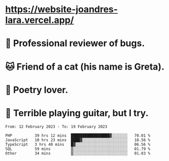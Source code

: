 # https://website-joandres-lara.vercel.app/
# 🐛 Professional reviewer of bugs.
# 🐱 Friend of a cat (his name is Greta).
# 📜 Poetry lover.
# 🎸 Terrible playing guitar, but I try.

<!--START_SECTION:waka-->

```text
From: 12 February 2023 - To: 19 February 2023

PHP          39 hrs 12 mins  █████████████████▓░░░░░░░   70.01 %
JavaScript   10 hrs 23 mins  ████▓░░░░░░░░░░░░░░░░░░░░   18.56 %
TypeScript   3 hrs 40 mins   █▓░░░░░░░░░░░░░░░░░░░░░░░   06.56 %
SQL          59 mins         ▒░░░░░░░░░░░░░░░░░░░░░░░░   01.79 %
Other        34 mins         ▒░░░░░░░░░░░░░░░░░░░░░░░░   01.03 %
```

<!--END_SECTION:waka-->
